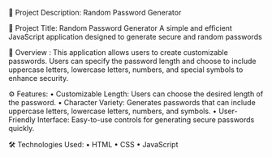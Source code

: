 🌟 Project Description: Random Password Generator

🔑 Project Title: Random Password Generator
A simple and efficient JavaScript application designed to generate secure and random passwords

📜 Overview : 
This application allows users to create customizable passwords. Users can specify the password length and choose to include uppercase letters, lowercase letters, numbers, and special symbols to enhance security.

⚙️ Features:
    • Customizable Length: Users can choose the desired length of the password.
    • Character Variety: Generates passwords that can include uppercase letters, lowercase letters, numbers, and symbols.
    • User-Friendly Interface: Easy-to-use controls for generating secure passwords quickly.
    
🛠️ Technologies Used:
    • HTML
    • CSS
    • JavaScript
